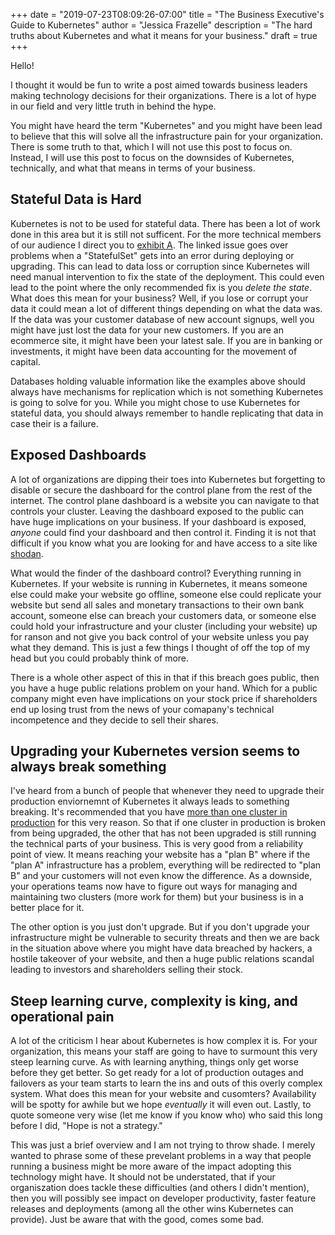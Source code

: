 +++
date = "2019-07-23T08:09:26-07:00"
title = "The Business Executive's Guide to Kubernetes"
author = "Jessica Frazelle"
description = "The hard truths about Kubernetes and what it means for your business."
draft = true
+++

Hello!

I thought it would be fun to write a post aimed towards business leaders making technology decisions for their
organizations. There is a lot of hype in our field and very little truth in behind the hype.

You might have heard the term "Kubernetes" and you might have been lead to believe that this will solve all the
infrastructure pain for your organization. There is some truth to that, which I will not use this post to focus on.
Instead, I will use this post to focus on the downsides of Kubernetes, technically, and what that means in terms of 
your business.

## Stateful Data is Hard

Kubernetes is not to be used for stateful data. There has been a lot of work done in this area
but it is still not sufficent. For the more technical members of our audience I direct you to 
[exhibit A](https://github.com/kubernetes/kubernetes/issues/67250). The linked issue goes over 
problems when a "StatefulSet" gets into an error during deploying or upgrading. This can lead to data 
loss or corruption since Kubernetes will need manual intervention
to fix the state of the deployment. This could even lead to the point where the only recommended fix is you _delete the state_. 
What does this mean for your business? Well, if you lose or corrupt your data it could mean a lot of different things depending
on what the data was. If the data was your customer database of new account signups, well you might have just lost the data for
your new customers. If you are an ecommerce site, it might have been your latest sale. If you are in banking or investments, 
it might have been data accounting for the movement of capital.

Databases holding valuable information like the examples above should always have mechanisms for replication which is not 
something Kubernetes is going to solve for you. While you might chose to use Kubernetes for stateful data, you should always remember
to handle replicating that data in case their is a failure.

## Exposed Dashboards

A lot of organizations are dipping their toes into Kubernetes but forgetting to disable or secure the dashboard for the control plane
from the rest of the internet. The control plane dashboard is a website you can navigate to that controls your cluster.
Leaving the dashboard exposed to the public can have huge implications on your business. If your dashboard is exposed, _anyone_
could find your dashboard and then control it. Finding it is not that difficult if you know what you are looking for and have access
to a site like [shodan](https://www.shodan.io/). 

What would the finder of the dashboard control? Everything running in Kubernetes. If your website is running in Kubernetes, it
means someone else could make your website go offline, someone else could replicate your website but send all sales and monetary 
transactions to their own bank account, someone else can breach your customers data, or someone else could hold your 
infrastructure and your cluster (including your website) up for ranson and not give you back control of your website 
unless you pay what they demand. This is just a few things I thought of off the top of my head but you could probably think of more. 

There is a whole other aspect of this in that if this breach goes public, then you have a huge public relations 
problem on your hand. Which for a public company might even have implications on your stock price 
if shareholders end up losing trust from the news of your comapany's technical incompetence and they decide to sell their shares.

## Upgrading your Kubernetes version seems to always break something

I've heard from a bunch of people that whenever they need to upgrade their production enviornemnt of Kubernetes it always leads to something breaking.
It's recommended that you have [more than one cluster in production](https://twitter.com/kelseyhightower/status/1138586423978672129) for this very reason.
So that if one cluster in production is broken from being upgraded, the other that has not been upgraded is still running the technical parts of 
your business. This is very good from a reliability point of view. 
It means reaching your website has a "plan B" where if the "plan A" infrastructure has a problem, everything
will be redirected to "plan B" and your customers will not even know the difference. As a downside, your operations teams 
now have to figure out ways for managing and maintaining two clusters (more work for them) but your business is 
in a better place for it.

The other option is you just don't upgrade. But if you don't upgrade your infrastructure might be vulnerable to
security threats and then we are back in the situation above where you might have data breached by hackers, a hostile takeover of your
website, and then a huge public relations scandal leading to investors and shareholders selling their stock.

## Steep learning curve, complexity is king, and operational pain

A lot of the criticism I hear about Kubernetes is how complex it is. For your organization, this means
your staff are going to have to surmount this very steep learning curve. As with learning anything, things only
get worse before they get better. So get ready for a lot of production outages and failovers as your team starts to 
learn the ins and outs of this overly complex system. What does this mean for your website and cusomters? Availability will
be spotty for awhile but we hope _eventually_ it will even out. Lastly, to quote someone very wise (let me know if you know who) who said this 
long before I did, "Hope is not a strategy."

This was just a brief overview and I am not trying to throw shade. I merely wanted to phrase some of these prevelant problems
in a way that people running a business might be more aware of the impact adopting this technology might have. It should not be understated,
that if your organiszation does tackle these difficulties (and others I didn't mention), then you will possibly see
impact on developer productivity, faster feature releases and deployments (among all the other wins Kubernetes can provide).
Just be aware that with the good, comes some bad.

